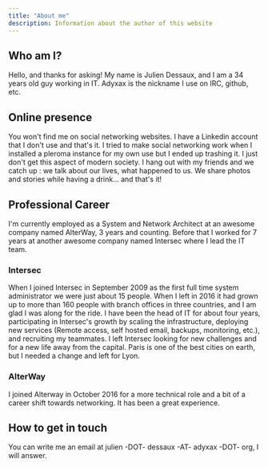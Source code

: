 ```yaml
---
title: "About me"
description: Information about the author of this website
---
```


## Who am I?

Hello, and thanks for asking! My name is Julien Dessaux, and I am a 34 years old guy working in IT. Adyxax is the nickname I use on IRC, github, etc.

## Online presence

You won't find me on social networking websites. I have a Linkedin account that I don't use and that's it. I tried to make social networking work when I installed a pleroma instance
for my own use but I ended up trashing it. I just don't get this aspect of modern society. I hang out with my friends and we catch up : we talk about our lives, what happened to us. We share photos and
stories while having a drink... and that's it!

## Professional Career

I'm currently employed as a System and Network Architect at an awesome company named AlterWay, 3 years and counting. Before that I worked for 7 years at another awesome company named Intersec where I lead the IT team.

### Intersec

When I joined Intersec in September 2009 as the first full time system administrator we were just about 15 people. When I left in 2016 it had grown up to more than 160 people with
branch offices in three countries, and I am glad I was along for the ride. I have been the head of IT for about four years, participating in Intersec's growth by scaling the
infrastructure, deploying new services (Remote access, self hosted email, backups, monitoring, etc.), and recruiting my teammates. I left Intersec looking for new challenges and
for a new life away from the capital. Paris is one of the best cities on earth, but I needed a change and left for Lyon.

### AlterWay

I joined Alterway in October 2016 for a more technical role and a bit of a career shift towards networking. It has been a great experience.

## How to get in touch

You can write me an email at julien -DOT- dessaux -AT- adyxax -DOT- org, I will answer.
